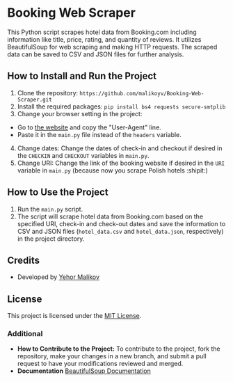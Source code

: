 # Booking Web Scraper
This Python script scrapes hotel data from Booking.com including information like title, price, rating, and quantity of reviews. It utilizes BeautifulSoup for web scraping and making HTTP requests. The scraped data can be saved to CSV and JSON files for further analysis.

## How to Install and Run the Project
1. Clone the repository:
`https://github.com/malikoyv/Booking-Web-Scraper.git`
2. Install the required packages:
`pip install bs4 requests secure-smtplib`
3. Change your browser setting in the project:
- Go to [the website](https://www.httpbin.org/get) and copy the "User-Agent" line.
- Paste it in the `main.py` file instead of the `headers` variable.
4. Change dates:
Change the dates of check-in and checkout if desired in the `CHECKIN` and `CHECKOUT` variables in `main.py`.
5. Change URI:
Change the link of the booking website if desired in the `URI` variable in `main.py` (because now you scrape Polish hotels :shipit:)

## How to Use the Project
1. Run the `main.py` script.
2. The script will scrape hotel data from Booking.com based on the specified URI, check-in and check-out dates and save the information to CSV and JSON files (`hotel_data.csv` and `hotel_data.json`, respectively) in the project directory.

## Credits
- Developed by [Yehor Malikov](https://github.com/malikoyv)

## License
This project is licensed under the [MIT License](https://github.com/malikoyv/Booking-Web-Scraper/blob/main/LICENSE).

### Additional
- **How to Contribute to the Project:** To contribute to the project, fork the repository, make your changes in a new branch, and submit a pull request to have your modifications reviewed and merged.
- **Documentation** [BeautifulSoup Documentation](https://www.crummy.com/software/BeautifulSoup/bs4/doc/)

